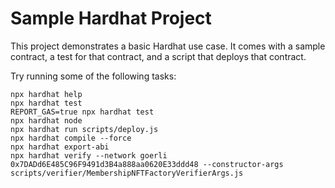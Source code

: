 # Sample Hardhat Project

This project demonstrates a basic Hardhat use case. It comes with a sample contract, a test for that contract, and a script that deploys that contract.

Try running some of the following tasks:

```shell
npx hardhat help
npx hardhat test
REPORT_GAS=true npx hardhat test
npx hardhat node
npx hardhat run scripts/deploy.js
npx hardhat compile --force
npx hardhat export-abi
npx hardhat verify --network goerli  0x7DADd6E485C96F9491d3B4a888aa0620E33ddd48 --constructor-args scripts/verifier/MembershipNFTFactoryVerifierArgs.js
```
